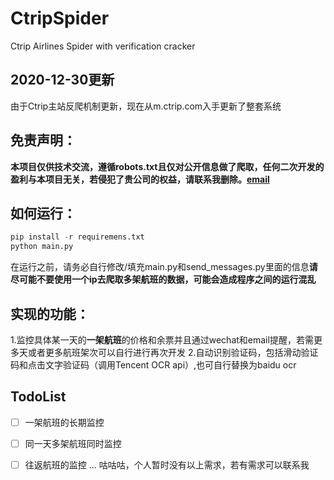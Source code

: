 # CtripSpider
Ctrip Airlines Spider with verification cracker

## 2020-12-30更新
由于Ctrip主站反爬机制更新，现在从m.ctrip.com入手更新了整套系统



## 免责声明：
**本项目仅供技术交流，遵循robots.txt且仅对公开信息做了爬取，任何二次开发的盈利与本项目无关，若侵犯了贵公司的权益，请联系我删除。[email](mailto:bestlemoon@outlook.com)**


## 如何运行：

```python
pip install -r requiremens.txt
python main.py
```

在运行之前，请务必自行修改/填充main.py和send_messages.py里面的信息**请尽可能不要使用一个ip去爬取多架航班的数据，可能会造成程序之间的运行混乱**

## 实现的功能：
1.监控具体某一天的**一架航班**的价格和余票并且通过wechat和email提醒，若需更多天或者更多航班架次可以自行进行再次开发
2.自动识别验证码，包括滑动验证码和点击文字验证码（调用Tencent OCR api）,也可自行替换为baidu ocr

## TodoList
- [ ] 一架航班的长期监控
- [ ] 同一天多架航班同时监控
- [ ] 往返航班的监控
...
咕咕咕，个人暂时没有以上需求，若有需求可以联系我



